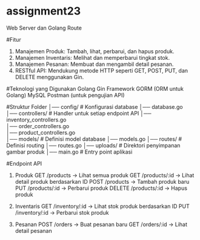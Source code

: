 # assignment23
Web Server dan Golang Route

#Fitur
1. Manajemen Produk: Tambah, lihat, perbarui, dan hapus produk.
2. Manajemen Inventaris: Melihat dan memperbarui tingkat stok.
3. Manajemen Pesanan: Membuat dan mengambil detail pesanan.
4. RESTful API: Mendukung metode HTTP seperti GET, POST, PUT, dan DELETE menggunakan Gin.

#Teknologi yang Digunakan
Golang
Gin Framework
GORM (ORM untuk Golang)
MySQL
Postman (untuk pengujian API)


#Struktur Folder
│── config/                         # Konfigurasi database
    │── database.go                 
│── controllers/                    # Handler untuk setiap endpoint API
    │── inventory_controllers.go    
    │── order_controllers.go        
    │── product_controllers.go      
│── models/                         # Definisi model database
    │── models.go
│── routes/                         # Definisi routing
    │── routes.go
│── uploads/                        # Direktori penyimpanan gambar produk
│── main.go                         # Entry point aplikasi


#Endpoint API
1. Produk
GET /products → Lihat semua produk
GET /products/:id → Lihat detail produk berdasarkan ID
POST /products → Tambah produk baru
PUT /products/:id → Perbarui produk
DELETE /products/:id → Hapus produk

2. Inventaris
GET /inventory/:id → Lihat stok produk berdasarkan ID
PUT /inventory/:id → Perbarui stok produk

3. Pesanan
POST /orders → Buat pesanan baru
GET /orders/:id → Lihat detail pesanan

